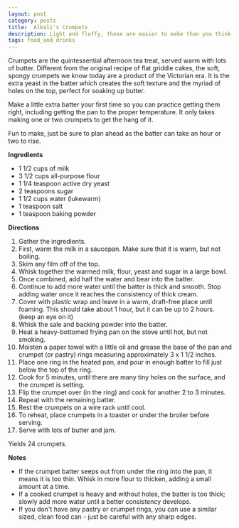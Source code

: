 ```yaml
---
layout: post
category: posts
title:  Alkali's Crumpets
description: Light and fluffy, these are easier to make than you think.
tags: food_and_drinks
---
```


Crumpets are the quintessential afternoon tea treat, served warm with lots of
butter. Different from the original recipe of flat griddle cakes, the soft,
spongy crumpets we know today are a product of the Victorian era. It is the
extra yeast in the batter which creates the soft texture and the myriad of
holes on the top, perfect for soaking up butter.

Make a little extra batter your first time so you can practice getting them
right, including getting the pan to the proper temperature. It only takes
making one or two crumpets to get the hang of it.

Fun to make, just be sure to plan ahead as the batter can take an hour or
two to rise.

**Ingredients**

* 1 1/2 cups of milk
* 3 1/2 cups all-purpose flour
* 1 1/4 teaspoon active dry yeast
* 2 teaspoons sugar
* 1 1/2 cups water (lukewarm)
* 1 teaspoon salt
* 1 teaspoon baking powder

**Directions**

1. Gather the ingredients.
2. First, warm the milk in a saucepan. Make sure that it is warm, but not boiling.
3. Skim any film off of the top.
4. Whisk together the warmed milk, flour, yeast and sugar in a large bowl.
5. Once combined, add half the water and bear into the batter.
6. Continue to add more water until the batter is thick and smooth. Stop adding water once it reaches the consistency of thick cream.
7. Cover with plastic wrap and leave in a warm, draft-free place until foaming. This should take about 1 hour, but it can be up to 2 hours. (keep an eye on it)
8. Whisk the sale and backing powder into the batter.
9. Heat a heavy-bottomed frying pan on the stove until hot, but not smoking.
10. Moisten a paper towel with a little oil and grease the base of the pan and crumpet (or pastry) rings measuring approximately 3 x 1 1/2 inches.
11. Place one ring in the heated pan, and pour in enough batter to fill just below the top of the ring.
12. Cook for 5 minutes, until there are many tiny holes on the surface, and the crumpet is setting.
13. Flip the crumpet over (in the ring) and cook for another 2 to 3 minutes.
14. Repeat with the remaining batter.
15. Rest the crumpets on a wire rack until cool.
16. To reheat, place crumpets in a toaster or under the broiler before serving.
17. Serve with lots of butter and jam.

Yields 24 crumpets.

**Notes**

* If the crumpet batter seeps out from under the ring into the pan, it means it is too thin. Whisk in more flour to thicken, adding a small amount at a time.
* If a cooked crumpet is heavy and without holes, the batter is too thick; slowly add more water until a better consistency develops.
* If you don't have any pastry or crumpet rings, you can use a similar sized, clean food can - just be careful with any sharp edges.

